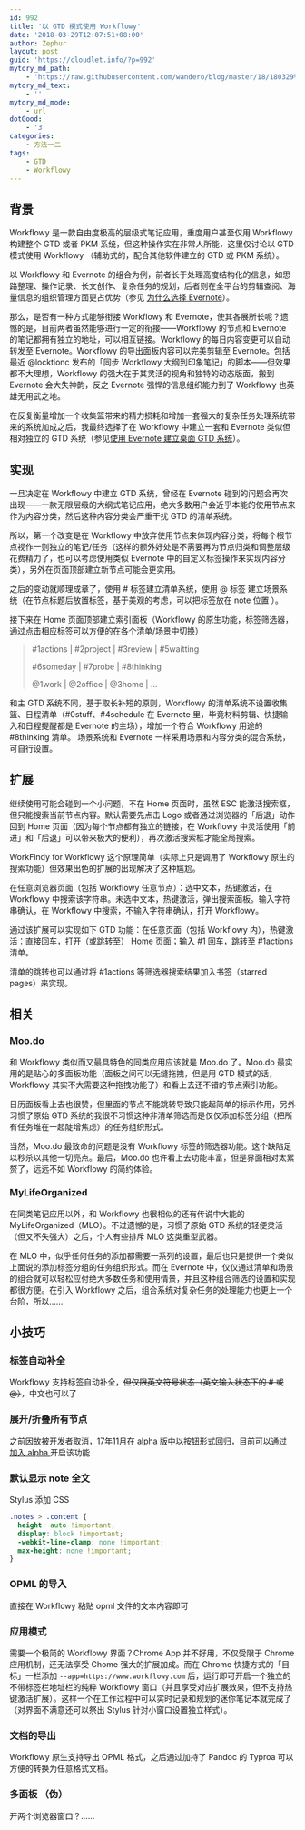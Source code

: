 ```yaml
---
id: 992
title: '以 GTD 模式使用 Workflowy'
date: '2018-03-29T12:07:51+08:00'
author: Zephur
layout: post
guid: 'https://cloudlet.info/?p=992'
mytory_md_path:
    - 'https://raw.githubusercontent.com/wandero/blog/master/18/180329%20%E4%BB%A5%20GTD%20%E6%A8%A1%E5%BC%8F%E4%BD%BF%E7%94%A8%20Workflowy.md'
mytory_md_text:
    - ''
mytory_md_mode:
    - url
dotGood:
    - '3'
categories:
    - 方法一二
tags:
    - GTD
    - Workflowy
---
```


## 背景

Workflowy 是一款自由度极高的层级式笔记应用，重度用户甚至仅用 Workflowy 构建整个 GTD 或者 PKM 系统，但这种操作实在非常人所能，这里仅讨论以 GTD 模式使用 Workflowy （辅助式的，配合其他软件建立的 GTD 或 PKM 系统）。

以 Workflowy 和 Evernote 的组合为例，前者长于处理高度结构化的信息，如思路整理、操作记录、长文创作、复杂任务的规划，后者则在全平台的剪辑查阅、海量信息的组织管理方面更占优势（参见 [为什么选择 Evernote](https://cloudlet.info/t/366)）。

<!-- more -->

那么，是否有一种方式能够衔接 Workflowy 和 Evernote，使其各展所长呢？遗憾的是，目前两者虽然能够进行一定的衔接——Workflowy 的节点和 Evernote 的笔记都拥有独立的地址，可以相互链接。Workflowy 的每日内容变更可以自动转发至 Evernote。Workflowy 的导出面板内容可以完美剪辑至 Evernote。包括最近 @locktionc 发布的「同步 Workflowy 大纲到印象笔记」的脚本——但效果都不大理想，Workflowy 的强大在于其灵活的视角和独特的动态版面，搬到 Evernote 会大失神韵，反之 Evernote 强悍的信息组织能力到了 Workflowy 也英雄无用武之地。

在反复衡量增加一个收集篮带来的精力损耗和增加一套强大的复杂任务处理系统带来的系统加成之后，我最终选择了在 Workflowy 中建立一套和 Evernote 类似但相对独立的 GTD 系统（参见[使用 Evernote 建立桌面 GTD 系统](https://cloudlet.info/t/284)）。

## 实现

一旦决定在 Workflowy 中建立 GTD 系统，曾经在 Evernote 碰到的问题会再次出现——一款无限层级的大纲式笔记应用，绝大多数用户会近乎本能的使用节点来作为内容分类，然后这种内容分类会严重干扰 GTD 的清单系统。

所以，第一个改变是在 Workflowy 中放弃使用节点来体现内容分类，将每个根节点视作一则独立的笔记/任务（这样的额外好处是不需要再为节点归类和调整层级花费精力了，也可以考虑使用类似 Evernote 中的自定义标签操作来实现内容分类），另外在页面顶部建立新节点可能会更实用。

之后的变动就顺理成章了，使用 # 标签建立清单系统，使用 @ 标签 建立场景系统（在节点标题后放置标签，基于美观的考虑，可以把标签放在 note 位置 ）。

接下来在 Home 页面顶部建立索引面板（Workflowy 的原生功能，标签筛选器，通过点击相应标签可以方便的在各个清单/场景中切换）

> \#1actions | #2project | #3review | #5waitting
> 
> \#6someday | #7probe | #8thinking
> 
> @1work | @2office | @3home | …

和主 GTD 系统不同，基于取长补短的原则，Workflowy 的清单系统不设置收集篮、日程清单（#0stuff、#4schedule 在 Evernote 里，毕竟材料剪辑、快捷输入和日程提醒都是 Evernote 的主场），增加一个符合 Workflowy 用途的 #8thinking 清单。 场景系统和 Evernote 一样采用场景和内容分类的混合系统，可自行设置。

## 扩展

继续使用可能会碰到一个小问题，不在 Home 页面时，虽然 ESC 能激活搜索框，但只能搜索当前节点内容。默认需要先点击 Logo 或者通过浏览器的「后退」动作回到 Home 页面（因为每个节点都有独立的链接，在 Workflowy 中灵活使用「前进」和「后退」可以带来极大的便利），再次激活搜索框才能全局搜索。

WorkFindy for Workflowy 这个原理简单（实际上只是调用了 Workflowy 原生的搜索功能）但效果出色的扩展的出现解决了这种尴尬。

在任意浏览器页面（包括 Workflowy 任意节点）：选中文本，热键激活，在 Workflowy 中搜索该字符串。未选中文本，热键激活，弹出搜索面板。输入字符串确认，在 Workflowy 中搜索，不输入字符串确认，打开 Workflowy。

通过该扩展可以实现如下 GTD 功能：在任意页面（包括 Workflowy 内），热键激活：直接回车，打开（或跳转至） Home 页面；输入 #1 回车，跳转至 #1actions 清单。

清单的跳转也可以通过将 #1actions 等筛选器搜索结果加入书签（starred pages）来实现。

## 相关

### Moo.do

和 Workflowy 类似而又最具特色的同类应用应该就是 Moo.do 了。Moo.do 最实用的是贴心的多面板功能（面板之间可以无缝拖拽，但是用 GTD 模式的话，Workflowy 其实不大需要这种拖拽功能了）和看上去还不错的节点索引功能。

日历面板看上去也很赞，但里面的节点不能跳转导致只能起简单的标示作用，另外习惯了原始 GTD 系统的我很不习惯这种非清单筛选而是仅仅添加标签分组（把所有任务堆在一起陡增焦虑）的任务组织形式。

当然，Moo.do 最致命的问题是没有 Workflowy 标签的筛选器功能。这个缺陷足以秒杀以其他一切亮点。最后，Moo.do 也许看上去功能丰富，但是界面相对太累赘了，远远不如 Workflowy 的简约体验。

### MyLifeOrganized

在同类笔记应用以外，和 Workflowy 也很相似的还有传说中大能的 MyLifeOrganized（MLO）。不过遗憾的是，习惯了原始 GTD 系统的轻便灵活（但又不失强大）之后，个人有些排斥 MLO 这类重型武器。

在 MLO 中，似乎任何任务的添加都需要一系列的设置，最后也只是提供一个类似上面说的添加标签分组的任务组织形式。而在 Evernote 中，仅仅通过清单和场景的组合就可以轻松应付绝大多数任务和使用情景，并且这种组合筛选的设置和实现都很方便。在引入 Workflowy 之后，组合系统对复杂任务的处理能力也更上一个台阶，所以……

## 小技巧

### 标签自动补全

Workflowy 支持标签自动补全，<del>但仅限英文符号状态（英文输入状态下的 # 或 @）</del>，中文也可以了

### 展开/折叠所有节点

之前因故被开发者取消，17年11月在 alpha 版中以按钮形式回归，目前可以通过 [加入 alpha ](https://workflowy.com/features/alpha)开启该功能

### 默认显示 note 全文

Stylus 添加 CSS

```css
.notes > .content {
  height: auto !important;
  display: block !important;
  -webkit-line-clamp: none !important;
  max-height: none !important;
}
```

### OPML 的导入

直接在 Workflowy 粘贴 opml 文件的文本内容即可

### 应用模式

需要一个极简的 Workflowy 界面？Chrome App 并不好用，不仅受限于 Chrome 应用机制，还无法享受 Chome 强大的扩展加成。而在 Chrome 快捷方式的「目标」一栏添加 `--app=https://www.workflowy.com` 后，运行即可开启一个独立的不带标签栏地址栏的纯粹 Workflowy 窗口（并且享受对应扩展效果，但不支持热键激活扩展）。这样一个在工作过程中可以实时记录和规划的迷你笔记本就完成了（对界面不满意还可以祭出 Stylus 针对小窗口设置独立样式）。

### 文档的导出

Workflowy 原生支持导出 OPML 格式，之后通过加持了 Pandoc 的 Typroa 可以方便的转换为任意格式文档。

### 多面板 （伪）

开两个浏览器窗口？……